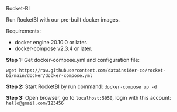 Rocket-BI

Run RocketBI with our pre-built docker images.

Requirements:

- docker engine 20.10.0 or later.
- docker-compose v2.3.4 or later.

**Step 1:**
Get docker-compose.yml and configuration file:

```
wget https://raw.githubusercontent.com/datainsider-co/rocket-bi/main/docker/docker-compose.yml
```

**Step 2:** Start RocketBI by run command: `docker-compose up -d`

**Step 3:** Open browser, go to `localhost:5050`, login with this account: `hello@gmail.com/123456`

